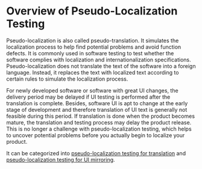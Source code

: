 # Overview of Pseudo-Localization Testing

<!--Kit: Localization Kit-->
<!--Subsystem: Global-->
<!--Owner: @yliupy-->
<!--Designer: @sunyaozu-->
<!--Tester: @lpw_work-->
<!--Adviser: @Brilliantry_Rui-->

Pseudo-localization is also called pseudo-translation. It simulates the localization process to help find potential problems and avoid function defects. It is commonly used in software testing to test whether the software complies with localization and internationalization specifications. Pseudo-localization does not translate the text of the software into a foreign language. Instead, it replaces the text with localized text according to certain rules to simulate the localization process.


For newly developed software or software with great UI changes, the delivery period may be delayed if UI testing is performed after the translation is complete. Besides, software UI is apt to change at the early stage of development and therefore translation of UI text is generally not feasible during this period. If translation is done when the product becomes mature, the translation and testing process may delay the product release. This is no longer a challenge with pseudo-localization testing, which helps to uncover potential problems before you actually begin to localize your product.


It can be categorized into [pseudo-localization testing for translation](pseudo-i18n-testing-translation.md) and [pseudo-localization testing for UI mirroring](pseudo-i18n-testing-mirror.md).

